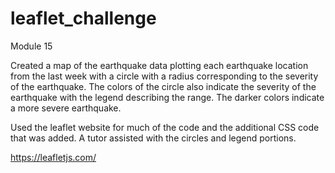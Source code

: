 # leaflet_challenge
Module 15

Created a map of the earthquake data plotting each earthquake location from the last week with a circle with a radius corresponding to the severity of the earthquake.
The colors of the circle also indicate the severity of the earthquake with the legend describing the range.  The darker colors indicate a more severe earthquake.

Used the leaflet website for much of the code and the additional CSS code that was added.  A tutor assisted with the circles and legend portions.  

https://leafletjs.com/

